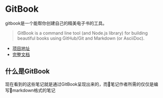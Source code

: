 # GitBook

gitbook是一个能帮你创建自己的精美电子书的工具。

> GitBook is a command line tool (and Node.js library) for building beautiful books using GitHub/Git and Markdown (or AsciiDoc).

- [项目地址](https://github.com/GitbookIO/gitbook)
- [完整文档](https://toolchain.gitbook.com/)

## 什么是GitBook

现在看到的这些笔记就是通过GitBook呈现出来的，而笔记作者所需的仅仅是编写markdown格式的笔记
